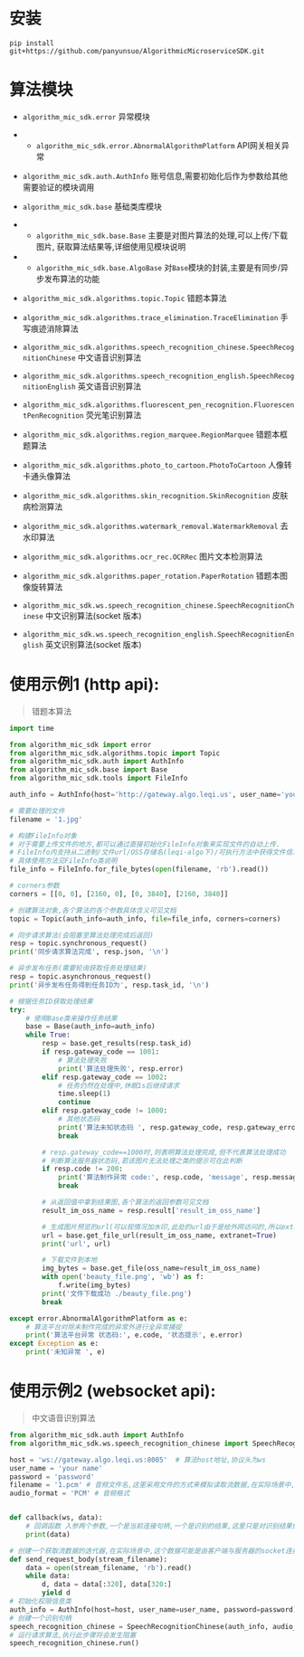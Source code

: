 # 安装  
`pip install git+https://github.com/panyunsuo/AlgorithmicMicroserviceSDK.git`

# 算法模块

* `algorithm_mic_sdk.error` 异常模块  
* * `algorithm_mic_sdk.error.AbnormalAlgorithmPlatform` API网关相关异常  
* `algorithm_mic_sdk.auth.AuthInfo` 账号信息,需要初始化后作为参数给其他需要验证的模块调用  
* `algorithm_mic_sdk.base` 基础类库模块
* * `algorithm_mic_sdk.base.Base` 主要是对图片算法的处理,可以上传/下载图片, 获取算法结果等,详细使用见模块说明
* * `algorithm_mic_sdk.base.AlgoBase` 对`Base`模块的封装,主要是有同步/异步发布算法的功能

* `algorithm_mic_sdk.algorithms.topic.Topic` 错题本算法
* `algorithm_mic_sdk.algorithms.trace_elimination.TraceElimination` 手写痕迹消除算法
* `algorithm_mic_sdk.algorithms.speech_recognition_chinese.SpeechRecognitionChinese` 中文语音识别算法
* `algorithm_mic_sdk.algorithms.speech_recognition_english.SpeechRecognitionEnglish` 英文语音识别算法
* `algorithm_mic_sdk.algorithms.fluorescent_pen_recognition.FluorescentPenRecognition` 荧光笔识别算法
* `algorithm_mic_sdk.algorithms.region_marquee.RegionMarquee` 错题本框题算法
* `algorithm_mic_sdk.algorithms.photo_to_cartoon.PhotoToCartoon` 人像转卡通头像算法
* `algorithm_mic_sdk.algorithms.skin_recognition.SkinRecognition` 皮肤病检测算法
* `algorithm_mic_sdk.algorithms.watermark_removal.WatermarkRemoval` 去水印算法
* `algorithm_mic_sdk.algorithms.ocr_rec.OCRRec` 图片文本检测算法
* `algorithm_mic_sdk.algorithms.paper_rotation.PaperRotation` 错题本图像旋转算法

* `algorithm_mic_sdk.ws.speech_recognition_chinese.SpeechRecognitionChinese` 中文识别算法(socket 版本)
* `algorithm_mic_sdk.ws.speech_recognition_english.SpeechRecognitionEnglish` 英文识别算法(socket 版本)


# 使用示例1 (http api): 
> 错题本算法

```python
import time

from algorithm_mic_sdk import error
from algorithm_mic_sdk.algorithms.topic import Topic
from algorithm_mic_sdk.auth import AuthInfo
from algorithm_mic_sdk.base import Base
from algorithm_mic_sdk.tools import FileInfo

auth_info = AuthInfo(host='http://gateway.algo.leqi.us', user_name='your name', password='your password')

# 需要处理的文件
filename = '1.jpg'

# 构建FileInfo对象
# 对于需要上传文件的地方,都可以通过直接初始化FileInfo对象来实现文件的自动上传.
# FileInfo内支持从二进制/文件url/OSS存储名(leqi-algo下)/可执行方法中获得文件信息
# 具体使用方法见FileInfo类说明
file_info = FileInfo.for_file_bytes(open(filename, 'rb').read())

# corners参数
corners = [[0, 0], [2160, 0], [0, 3840], [2160, 3840]]

# 创建算法对象,各个算法的各个参数具体含义可见文档
topic = Topic(auth_info=auth_info, file=file_info, corners=corners)

# 同步请求算法(会阻塞至算法处理完成后返回)
resp = topic.synchronous_request()
print('同步请求算法完成', resp.json, '\n')

# 异步发布任务(需要轮询获取任务处理结果)
resp = topic.asynchronous_request()
print('异步发布任务得到任务ID为', resp.task_id, '\n')

# 根据任务ID获取处理结果
try:
    # 使用Base类来操作任务结果
    base = Base(auth_info=auth_info)
    while True:
        resp = base.get_results(resp.task_id)
        if resp.gateway_code == 1001:
            # 算法处理失败
            print('算法处理失败', resp.error)
        elif resp.gateway_code == 1002:
            # 任务仍然在处理中,休眠1s后继续请求
            time.sleep(1)
            continue
        elif resp.gateway_code != 1000:
            # 其他状态码
            print('算法未知状态码 ', resp.gateway_code, resp.gateway_error)
            break

        # resp.gateway_code==1000时,则表明算法处理完成,但不代表算法处理成功
        # 判断算法服务器状态码,若该图片无法处理之类的提示可在此判断
        if resp.code != 200:
            print('算法制作异常 code:', resp.code, 'message', resp.message)
            break

        # 从返回值中拿到结果图,各个算法的返回参数可见文档
        result_im_oss_name = resp.result['result_im_oss_name']

        # 生成图片预览的url(可以视情况加水印,此处的url由于是给外网访问的,所以extranet参数要为True)
        url = base.get_file_url(result_im_oss_name, extranet=True)
        print('url', url)

        # 下载文件到本地
        img_bytes = base.get_file(oss_name=result_im_oss_name)
        with open('beauty_file.png', 'wb') as f:
            f.write(img_bytes)
        print('文件下载成功 ./beauty_file.png')
        break

except error.AbnormalAlgorithmPlatform as e:
    # 算法平台对除未制作完成的异常外进行全异常捕捉
    print('算法平台异常 状态码:', e.code, '状态提示', e.error)
except Exception as e:
    print('未知异常 ', e)
```

# 使用示例2 (websocket api):
> 中文语音识别算法

```python
from algorithm_mic_sdk.auth import AuthInfo
from algorithm_mic_sdk.ws.speech_recognition_chinese import SpeechRecognitionChinese

host = 'ws://gateway.algo.leqi.us:8005'  # 算法host地址,协议头为ws
user_name = 'your name'
password = 'password'
filename = '1.pcm' # 音频文件名,这里采用文件的方式来模拟读取流数据,在实际场景中,这个数据可能是由客户端与服务器的socket连接句柄中读取
audio_format = 'PCM' # 音频格式


def callback(ws, data):
    # 回调函数 入参两个参数,一个是当前连接句柄,一个是识别的结果,这里只是对识别结果做简单输出
    print(data)

# 创建一个获取流数据的迭代器,在实际场景中,这个数据可能是由客户端与服务器的socket连接句柄中读取
def send_request_body(stream_filename):
    data = open(stream_filename, 'rb').read()
    while data:
        d, data = data[:320], data[320:]
        yield d
# 初始化权限信息类
auth_info = AuthInfo(host=host, user_name=user_name, password=password)
# 创建一个识别句柄
speech_recognition_chinese = SpeechRecognitionChinese(auth_info, audio_format, send_request_body(filename), callback)
# 运行请求算法,执行此步骤将会发生阻塞
speech_recognition_chinese.run()
``` 